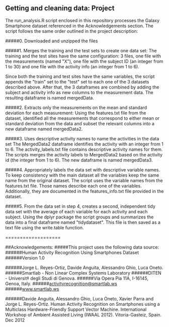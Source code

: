 ## Getting and cleaning data: Project

The run_analysis.R script enclosed in this repository processes the Galaxy Smartphone dataset referenced in the Acknowledgements section. The script follows the same order outlined in the project description:

#####0. Downloaded and unzipped the files 

#####1. Merges the training and the test sets to create one data set:
The training and the test sites have the same configuration: 3 files, one file with the measurements (named "X"), one file with the subject ID (an integer from 1 to 30) and one file with the activity info (an integer from 1 to 6). 

Since both the training and test sites have the same variables, the script appends the "train" set to the "test" set to each one of the 3 datasets described above. After that, the 3 dataframes are combined by adding the subject and activity info as new columns to the measurement data. The resulting dataframe is named mergedData.

#####2. Extracts only the measurements on the mean and standard deviation for each measurement:
Using the features.txt file from the dataset, identified all the measurements that correspond to either mean or standard deviation from the data and subset the relevant columns into a new dataframe named mergedData2.

#####3. Uses descriptive activity names to name the activities in the data set
The MergedData2 dataframe identifies the activity with an integer from 1 to 6. The activity_labels.txt file contains descriptive activity names for them. The scripts merges the activity labels to MergedData2 based on the activity id (the integer from 1 to 6). The new dataframe is named mergedData3. 

#####4. Appropriately labels the data set with descriptive variable names.
To keep consistency with the main dataset all the variables keep the same name from the original dataset. The script uses the variable names from the features.txt file.  Those names describe each one of the variables. Additionally, they are documented in the features_info.txt file provided in the dataset.

#####5. From the data set in step 4, creates a second, independent tidy data set with the average of each variable for each activity and each subject.
Using the dplyr package the script groups and summarizes the data into a final dataframe named "tidydataset". This file is then saved as a text file using the write.table function.


===================

##Acknowledgements:
#####This project uses the following data source:
######Human Activity Recognition Using Smartphones Dataset
######Version 1.0

######Jorge L. Reyes-Ortiz, Davide Anguita, Alessandro Ghio, Luca Oneto.
######Smartlab - Non Linear Complex Systems Laboratory
######DITEN - Universit‡ degli Studi di Genova.
######Via Opera Pia 11A, I-16145, Genoa, Italy.
######activityrecognition@smartlab.ws
######www.smartlab.ws

######Davide Anguita, Alessandro Ghio, Luca Oneto, Xavier Parra and Jorge L. Reyes-Ortiz. Human Activity Recognition on Smartphones using a Multiclass Hardware-Friendly Support Vector Machine. International Workshop of Ambient Assisted Living (IWAAL 2012). Vitoria-Gasteiz, Spain. Dec 2012
